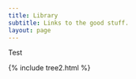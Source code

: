 ```yaml
---
title: Library
subtitle: Links to the good stuff.
layout: page
---
```


<body>
Test

{% include tree2.html %}
</body>
